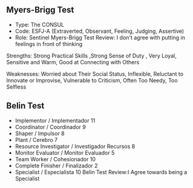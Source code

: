 ## Myers-Brigg Test
* Type: The CONSUL
* Code: ESFJ-A (Extraverted, Observant, Feeling, Judging, Assertive)
* Role: Sentinel
Myers-Brigg Test Review: I don't agree with putting in feelings in front of thinking

Strengths: Strong Practical Skills ,Strong Sense of Duty , Very Loyal, Sensitive and Warm, Good at Connecting with Others 

Weaknesses: Worried about Their Social Status, Inflexible, Reluctant to Innovate or Improvise, Vulnerable to Criticism, Often Too Needy, Too Selfless 


## Belin Test
* Implementor / Implementador		                  11
* Coordinator / Coordinador	  	                   9
* Shaper / Impulsor		                             8
* Plant / Cerebro		                               7
* Resource Investigator / Investigador Recursos		 8
* Monitor Evaluator / Monitor Evaluador		         5
* Team Worker / Cohesionador		                  10
* Complete Finisher / Finalizador		               2
* Specialist / Especialista		                    10
Belin Test Review:I Agree towards being a Specialist
